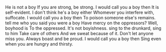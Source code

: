 He is not a boy
If you are strong, be strong.
I would call you a boy then
It is self-evident.
I don't think he's a boy either
Whomever you interfere with, suffocate.
I would call you a boy then
To poison someone else's remains.
tell me who you said you were a boy
Have mercy on the oppressors?
Well, boyhood is
To the oppressed.
It's not boyishness.
sing to the drunkard, sing to him
Take care of others
And we sweat because of it.
Don't let anyone miss you.
Always boast and be proud.
I would call you a boy then
Sing even when you are hungry and thirsty.